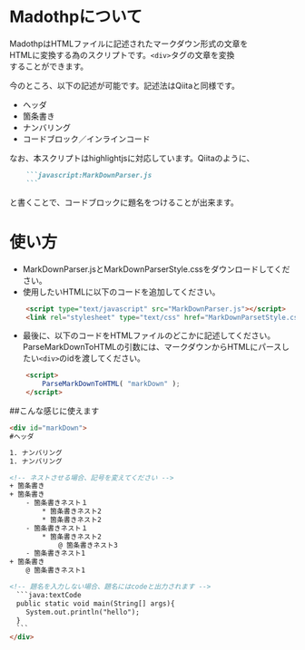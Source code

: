 # Madothpについて
MadothpはHTMLファイルに記述されたマークダウン形式の文章を  
HTMLに変換する為のスクリプトです。`<div>`タグの文章を変換  
することができます。  
  
今のところ、以下の記述が可能です。記述法はQiitaと同様です。

* ヘッダ
* 箇条書き
* ナンバリング
* コードブロック／インラインコード

なお、本スクリプトはhighlightjsに対応しています。Qiitaのように、  
```markdown
    ```javascript:MarkDownParser.js
    ```
```  
と書くことで、コードブロックに題名をつけることが出来ます。


# 使い方
* MarkDownParser.jsとMarkDownParserStyle.cssをダウンロードしてください。
* 使用したいHTMLに以下のコードを追加してください。
```HTML
    <script type="text/javascript" src="MarkDownParser.js"></script>
    <link rel="stylesheet" type="text/css" href="MarkDownParsetStyle.css">
```
* 最後に、以下のコードをHTMLファイルのどこかに記述してください。ParseMarkDownToHTMLの引数には、マークダウンからHTMLにパースしたい`<div>`のidを渡してください。
```HTML
    <script>
        ParseMarkDownToHTML( "markDown" );
    </script>
```  
  
##こんな感じに使えます
```HTML
<div id="markDown">
#ヘッダ

1. ナンバリング
1. ナンバリング

<!-- ネストさせる場合、記号を変えてください -->
+ 箇条書き
+ 箇条書き
    - 箇条書きネスト１
        * 箇条書きネスト2
        * 箇条書きネスト2
    - 箇条書きネスト１
        * 箇条書きネスト2
            @ 箇条書きネスト3
    - 箇条書きネスト1
+ 箇条書き
    @ 箇条書きネスト1

<!-- 題名を入力しない場合、題名にはcodeと出力されます -->	
　```java:textCode
　public static void main(String[] args){
	System.out.println("hello");
　}
　```
</div>
```
